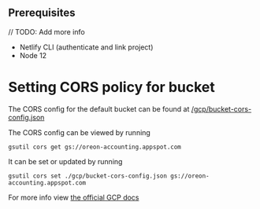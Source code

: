 ## Prerequisites

// TODO: Add more info

- Netlify CLI (authenticate and link project)
- Node 12


# Setting CORS policy for bucket

The CORS config for the default bucket can be found at [/gcp/bucket-cors-config.json](/gcp/bucket-cors-config.json)

The CORS config can be viewed by running

`gsutil cors get gs://oreon-accounting.appspot.com`

It can be set or updated by running

`gsutil cors set ./gcp/bucket-cors-config.json gs://oreon-accounting.appspot.com`

For more info view [the official GCP docs](https://cloud.google.com/storage/docs/configuring-cors#gsutil)
